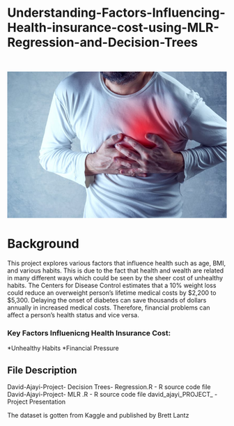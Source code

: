 # Understanding-Factors-Influencing-Health-insurance-cost-using-MLR-Regression-and-Decision-Trees

<!-- PROJECT LOGO -->
<br />
<p align="center">
  
  <a href="https://github.com/Dajayi1/Understanding-Factors-Influencing-Health-insurance-cost-using-MLR-Regression-and-Decision-Trees">
    <img src="heart attack.jpeg" alt="Logo", width = 800 >
  </a>
  
</p>




# Background
This project explores various factors that influence health such as age, BMI, and various habits. This is due to the fact that health and wealth are related in many different ways which could be seen by the sheer cost of unhealthy habits.
The Centers for Disease Control estimates that a 10% weight loss could reduce an overweight person’s lifetime medical costs by $2,200 to $5,300. Delaying the onset of diabetes can save thousands of dollars annually in increased medical costs. Therefore, financial problems can affect a person’s health status and vice versa.

### Key Factors Influenicng Health Insurance Cost:
 
*Unhealthy Habits
*Financial Pressure



## File Description


David-Ajayi-Project- Decision Trees- Regression.R - R source code file
David-Ajayi-Project- MLR .R - R source code file
david_ajayi_PROJECT_  - Project Presentation 



The dataset is gotten from Kaggle and published by Brett Lantz


